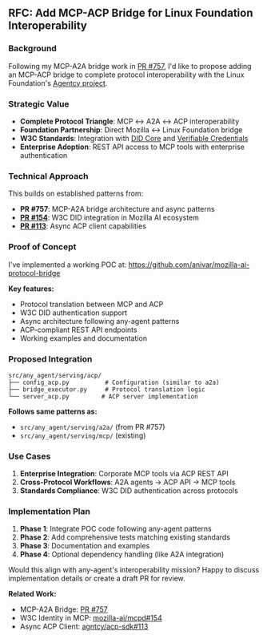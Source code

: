 ## RFC: Add MCP-ACP Bridge for Linux Foundation Interoperability

### Background
Following my MCP-A2A bridge work in [PR #757](https://github.com/mozilla-ai/any-agent/pull/757), I'd like to propose adding an MCP-ACP bridge to complete protocol interoperability with the Linux Foundation's [Agentcy project](https://www.linuxfoundation.org/press/linux-foundation-welcomes-the-agentcy-project-to-standardize-open-multi-agent-system-infrastructure-and-break-down-ai-agent-silos).

### Strategic Value
- **Complete Protocol Triangle**: MCP ↔ A2A ↔ ACP interoperability
- **Foundation Partnership**: Direct Mozilla ↔ Linux Foundation bridge
- **W3C Standards**: Integration with [DID Core](https://www.w3.org/TR/did-core/) and [Verifiable Credentials](https://www.w3.org/TR/vc-data-model/)
- **Enterprise Adoption**: REST API access to MCP tools with enterprise authentication

### Technical Approach
This builds on established patterns from:
- **PR #757**: MCP-A2A bridge architecture and async patterns
- **[PR #154](https://github.com/mozilla-ai/mcpd/pull/154)**: W3C DID integration in Mozilla AI ecosystem
- **[PR #113](https://github.com/agntcy/acp-sdk/pull/113)**: Async ACP client capabilities

### Proof of Concept
I've implemented a working POC at: https://github.com/anivar/mozilla-ai-protocol-bridge

**Key features:**
- Protocol translation between MCP and ACP
- W3C DID authentication support
- Async architecture following any-agent patterns
- ACP-compliant REST API endpoints
- Working examples and documentation

### Proposed Integration
```
src/any_agent/serving/acp/
├── config_acp.py          # Configuration (similar to a2a)
├── bridge_executor.py     # Protocol translation logic
└── server_acp.py         # ACP server implementation
```

**Follows same patterns as:**
- `src/any_agent/serving/a2a/` (from PR #757)
- `src/any_agent/serving/mcp/` (existing)

### Use Cases
1. **Enterprise Integration**: Corporate MCP tools via ACP REST API
2. **Cross-Protocol Workflows**: A2A agents → ACP API → MCP tools
3. **Standards Compliance**: W3C DID authentication across protocols

### Implementation Plan
1. **Phase 1**: Integrate POC code following any-agent patterns
2. **Phase 2**: Add comprehensive tests matching existing standards
3. **Phase 3**: Documentation and examples
4. **Phase 4**: Optional dependency handling (like A2A integration)

Would this align with any-agent's interoperability mission? Happy to discuss implementation details or create a draft PR for review.

**Related Work:**
- MCP-A2A Bridge: [PR #757](https://github.com/mozilla-ai/any-agent/pull/757)
- W3C Identity in MCP: [mozilla-ai/mcpd#154](https://github.com/mozilla-ai/mcpd/pull/154)
- Async ACP Client: [agntcy/acp-sdk#113](https://github.com/agntcy/acp-sdk/pull/113)